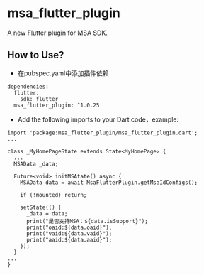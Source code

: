 # msa_flutter_plugin

A new Flutter plugin for MSA SDK.


## How to Use?
- 在pubspec.yaml中添加插件依赖

```
dependencies:
  flutter:
    sdk: flutter
  msa_flutter_plugin: ^1.0.25
```

- Add the following imports to your Dart code，example:
```
import 'package:msa_flutter_plugin/msa_flutter_plugin.dart';
...

class _MyHomePageState extends State<MyHomePage> {
  ...
  MSAData _data;

  Future<void> initMSAtate() async {
    MSAData data = await MsaFlutterPlugin.getMsaIdConfigs();
    
    if (!mounted) return;

    setState(() {
      _data = data;
      print("是否支持MSA：${data.isSupport}");
      print("oaid:${data.oaid}");
      print("vaid:${data.vaid}");
      print("aaid:${data.aaid}");
    });
  }
...
}

```
